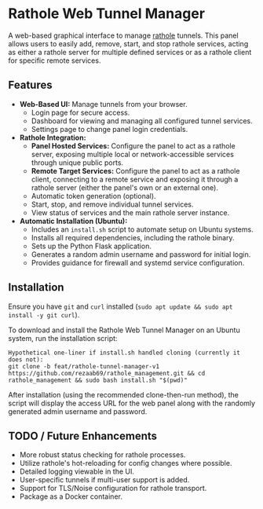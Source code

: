 # Rathole Web Tunnel Manager

A web-based graphical interface to manage [rathole](https://github.com/rathole-org/rathole) tunnels. This panel allows users to easily add, remove, start, and stop rathole services, acting as either a rathole server for multiple defined services or as a rathole client for specific remote services.

## Features

*   **Web-Based UI:** Manage tunnels from your browser.
    *   Login page for secure access.
    *   Dashboard for viewing and managing all configured tunnel services.
    *   Settings page to change panel login credentials.
*   **Rathole Integration:**
    *   **Panel Hosted Services:** Configure the panel to act as a rathole server, exposing multiple local or network-accessible services through unique public ports.
    *   **Remote Target Services:** Configure the panel to act as a rathole client, connecting to a remote service and exposing it through a rathole server (either the panel's own or an external one).
    *   Automatic token generation (optional).
    *   Start, stop, and remove individual tunnel services.
    *   View status of services and the main rathole server instance.
*   **Automatic Installation (Ubuntu):**
    *   Includes an `install.sh` script to automate setup on Ubuntu systems.
    *   Installs all required dependencies, including the rathole binary.
    *   Sets up the Python Flask application.
    *   Generates a random admin username and password for initial login.
    *   Provides guidance for firewall and systemd service configuration.

## Installation

Ensure you have `git` and `curl` installed (`sudo apt update && sudo apt install -y git curl`).

To download and install the Rathole Web Tunnel Manager on an Ubuntu system, run the installation script:

```
Hypothetical one-liner if install.sh handled cloning (currently it does not):
git clone -b feat/rathole-tunnel-manager-v1 https://github.com/rezaab69/rathole_management.git && cd rathole_management && sudo bash install.sh "$(pwd)"
```

After installation (using the recommended clone-then-run method), the script will display the access URL for the web panel along with the randomly generated admin username and password.

## TODO / Future Enhancements

*   More robust status checking for rathole processes.
*   Utilize rathole's hot-reloading for config changes where possible.
*   Detailed logging viewable in the UI.
*   User-specific tunnels if multi-user support is added.
*   Support for TLS/Noise configuration for rathole transport.
*   Package as a Docker container.

